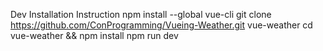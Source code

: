 

Dev Installation Instruction
  npm install --global vue-cli
  git clone https://github.com/ConProgramming/Vueing-Weather.git vue-weather
  cd vue-weather && npm install
  npm run dev
